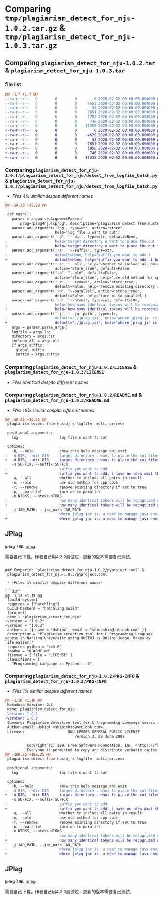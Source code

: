 # Comparing `tmp/plagiarism_detect_for_nju-1.0.2.tar.gz` & `tmp/plagiarism_detect_for_nju-1.0.3.tar.gz`

## Comparing `plagiarism_detect_for_nju-1.0.2.tar` & `plagiarism_detect_for_nju-1.0.3.tar`

### file list

```diff
@@ -1,7 +1,7 @@
--rw-r--r--   0        0        0        0 2020-02-02 00:00:00.000000 plagiarism_detect_for_nju-1.0.2/plagiarism_detect_for_nju/__init__.py
--rw-r--r--   0        0        0     4553 2020-02-02 00:00:00.000000 plagiarism_detect_for_nju-1.0.2/plagiarism_detect_for_nju/detect_from_logfile_batch.py
--rw-r--r--   0        0        0       53 2020-02-02 00:00:00.000000 plagiarism_detect_for_nju-1.0.2/.gitignore
--rw-r--r--   0        0        0     7651 2020-02-02 00:00:00.000000 plagiarism_detect_for_nju-1.0.2/LICENSE
--rw-r--r--   0        0        0     1782 2020-02-02 00:00:00.000000 plagiarism_detect_for_nju-1.0.2/README.md
--rw-r--r--   0        0        0      746 2020-02-02 00:00:00.000000 plagiarism_detect_for_nju-1.0.2/pyproject.toml
--rw-r--r--   0        0        0    11259 2020-02-02 00:00:00.000000 plagiarism_detect_for_nju-1.0.2/PKG-INFO
+-rw-r--r--   0        0        0        0 2020-02-02 00:00:00.000000 plagiarism_detect_for_nju-1.0.3/plagiarism_detect_for_nju/__init__.py
+-rw-r--r--   0        0        0     4629 2020-02-02 00:00:00.000000 plagiarism_detect_for_nju-1.0.3/plagiarism_detect_for_nju/detect_from_logfile_batch.py
+-rw-r--r--   0        0        0       53 2020-02-02 00:00:00.000000 plagiarism_detect_for_nju-1.0.3/.gitignore
+-rw-r--r--   0        0        0     7651 2020-02-02 00:00:00.000000 plagiarism_detect_for_nju-1.0.3/LICENSE
+-rw-r--r--   0        0        0     1858 2020-02-02 00:00:00.000000 plagiarism_detect_for_nju-1.0.3/README.md
+-rw-r--r--   0        0        0      746 2020-02-02 00:00:00.000000 plagiarism_detect_for_nju-1.0.3/pyproject.toml
+-rw-r--r--   0        0        0    11335 2020-02-02 00:00:00.000000 plagiarism_detect_for_nju-1.0.3/PKG-INFO
```

### Comparing `plagiarism_detect_for_nju-1.0.2/plagiarism_detect_for_nju/detect_from_logfile_batch.py` & `plagiarism_detect_for_nju-1.0.3/plagiarism_detect_for_nju/detect_from_logfile_batch.py`

 * *Files 4% similar despite different names*

```diff
@@ -19,29 +19,29 @@
 
 def main():
   parser = argparse.ArgumentParser(
       prog="plag4nju4cprog", description="plagiarism detect from hustoj's logfile, multi-process")
   parser.add_argument('log', type=str, action="store",
                       help='log file u want to cut')
   parser.add_argument('-d', '--dir', type=str, default=None,
-                      help='target directory u want to place the cut files in, default to the same name as the log file')
+                      help='target directory u want to place the cut files in. default to the same name as the log file')
   parser.add_argument('-s', '--suffix', type=str,
-                      default=None, help='suffix you want to add')
+                      default=None, help='suffix you want to add. i have no idea what this will do.')
   parser.add_argument('-a', '--all', help='whether to include all pairs in result',
                       action='store_true', default=False)
   parser.add_argument("-o", "--old", default=False,
                       action='store_true', help="use old method for cpp code")
   parser.add_argument('-r', '--remove', action='store_true',
                       default=False, help='remove existing directory if set to true')
   parser.add_argument('-p', "--parallel", action="store_true",
                       default=False, help='turn on to parallel')
   parser.add_argument('-n', '--ntoks', type=int, default=100,
-                      help='how many identical tokens will be recognized as copy. higher means more tolerant')
+                      help='how many identical tokens will be recognized as copy. higher means more tolerant. default to -1')
   parser.add_argument('-j', '--jar_path', type=str,
-                      default='./jplag.jar', help='where jplag jar is. u need to manage java environment yourself')
+                      default='./jplag.jar', help='where jplag jar is. u need to manage java environment yourself. default to "./jplag.jar"')
   args = parser.parse_args()
   logfile = args.log
   directory = args.dir
   include_all = args.all
   if args.suffix:
     global suffix
     suffix = args.suffix
```

### Comparing `plagiarism_detect_for_nju-1.0.2/LICENSE` & `plagiarism_detect_for_nju-1.0.3/LICENSE`

 * *Files identical despite different names*

### Comparing `plagiarism_detect_for_nju-1.0.2/README.md` & `plagiarism_detect_for_nju-1.0.3/README.md`

 * *Files 16% similar despite different names*

```diff
@@ -10,25 +10,25 @@
 plagiarism detect from hustoj's logfile, multi-process
 
 positional arguments:
   log                   log file u want to cut
 
 options:
   -h, --help            show this help message and exit
-  -d DIR, --dir DIR     target directory u want to place the cut files in, default to the same name as the log file
+  -d DIR, --dir DIR     target directory u want to place the cut files in. default to the same name as the log file
   -s SUFFIX, --suffix SUFFIX
-                        suffix you want to add
+                        suffix you want to add. i have no idea what this will do.
   -a, --all             whether to include all pairs in result
   -o, --old             use old method for cpp code
   -r, --remove          remove existing directory if set to true
   -p, --parallel        turn on to parallel
   -n NTOKS, --ntoks NTOKS
-                        how many identical tokens will be recognized as copy. higher means more tolerant
+                        how many identical tokens will be recognized as copy. higher means more tolerant. default to -1
   -j JAR_PATH, --jar_path JAR_PATH
-                        where jplag jar is. u need to manage java environment yourself
+                        where jplag jar is. u need to manage java environment yourself. default to "./jplag.jar"
 ```
 
 ## JPlag
 
 jplag仓库: [jplag](https://github.com/jplag/JPlag).
 
 需要自己下载。作者自己用4.3.0测试过，更新的版本需要自己测试。
```

### Comparing `plagiarism_detect_for_nju-1.0.2/pyproject.toml` & `plagiarism_detect_for_nju-1.0.3/pyproject.toml`

 * *Files 1% similar despite different names*

```diff
@@ -1,13 +1,13 @@
 [build-system]
 requires = ["hatchling"]
 build-backend = "hatchling.build"
 [project]
 name = "plagiarism_detect_for_nju"
-version = "1.0.2"
+version = "1.0.3"
 authors = [{ name = 'UshioA', email = "shiosshio@outlook.com" }]
 description = "Plagiarism detection tool for C Programming Language course in Nanjing University using HUSTOJ as Online Judge. Makes my life easier."
 requires-python = ">=3.6"
 readme = "README.md"
 license = { file = "LICENSE" }
 classifiers = [
   "Programming Language :: Python :: 3",
```

### Comparing `plagiarism_detect_for_nju-1.0.2/PKG-INFO` & `plagiarism_detect_for_nju-1.0.3/PKG-INFO`

 * *Files 1% similar despite different names*

```diff
@@ -1,10 +1,10 @@
 Metadata-Version: 2.3
 Name: plagiarism_detect_for_nju
-Version: 1.0.2
+Version: 1.0.3
 Summary: Plagiarism detection tool for C Programming Language course in Nanjing University using HUSTOJ as Online Judge. Makes my life easier.
 Author-email: UshioA <shiosshio@outlook.com>
 License:                    GNU LESSER GENERAL PUBLIC LICENSE
                                Version 3, 29 June 2007
         
          Copyright (C) 2007 Free Software Foundation, Inc. <https://fsf.org/>
          Everyone is permitted to copy and distribute verbatim copies
@@ -188,25 +188,25 @@
 plagiarism detect from hustoj's logfile, multi-process
 
 positional arguments:
   log                   log file u want to cut
 
 options:
   -h, --help            show this help message and exit
-  -d DIR, --dir DIR     target directory u want to place the cut files in, default to the same name as the log file
+  -d DIR, --dir DIR     target directory u want to place the cut files in. default to the same name as the log file
   -s SUFFIX, --suffix SUFFIX
-                        suffix you want to add
+                        suffix you want to add. i have no idea what this will do.
   -a, --all             whether to include all pairs in result
   -o, --old             use old method for cpp code
   -r, --remove          remove existing directory if set to true
   -p, --parallel        turn on to parallel
   -n NTOKS, --ntoks NTOKS
-                        how many identical tokens will be recognized as copy. higher means more tolerant
+                        how many identical tokens will be recognized as copy. higher means more tolerant. default to -1
   -j JAR_PATH, --jar_path JAR_PATH
-                        where jplag jar is. u need to manage java environment yourself
+                        where jplag jar is. u need to manage java environment yourself. default to "./jplag.jar"
 ```
 
 ## JPlag
 
 jplag仓库: [jplag](https://github.com/jplag/JPlag).
 
 需要自己下载。作者自己用4.3.0测试过，更新的版本需要自己测试。
```

